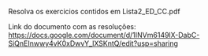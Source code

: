 Resolva os exercicios contidos em Lista2_ED_CC.pdf

Link do documento com as resoluções: https://docs.google.com/document/d/1INVm6149lX-DabC-SiQnEInwwy4vK0xDwvY_lXSKntQ/edit?usp=sharing





